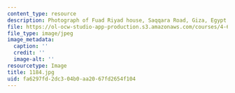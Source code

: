 ```yaml
---
content_type: resource
description: Photograph of Fuad Riyad house, Saqqara Road, Giza, Egypt (1967).
file: https://ol-ocw-studio-app-production.s3.amazonaws.com/courses/4-615-the-architecture-of-cairo-spring-2002/fa6297fd2dc304b0aa2067fd2654f104_1184.jpg
file_type: image/jpeg
image_metadata:
  caption: ''
  credit: ''
  image-alt: ''
resourcetype: Image
title: 1184.jpg
uid: fa6297fd-2dc3-04b0-aa20-67fd2654f104
---
```


